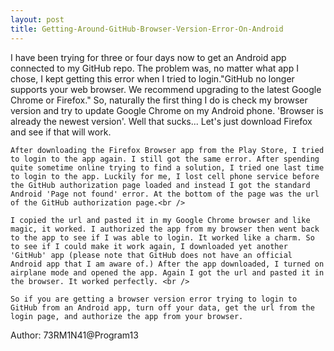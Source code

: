 ```yaml
---
layout: post
title: Getting-Around-GitHub-Browser-Version-Error-On-Android
---
```

I have been trying for three or four days now to get an Android app connected to my GitHub repo. The problem was, no matter what app I chose, I kept getting this error when I tried to login."GitHub no longer supports your web browser. We recommend upgrading to the latest Google Chrome or Firefox." So, naturally the first thing I do is check my browser version and try to update Google Chrome on my Android phone. 'Browser is already the newest version'. Well that sucks... Let's just download Firefox and see if that will work.<br /> 
   
    After downloading the Firefox Browser app from the Play Store, I tried to login to the app again. I still got the same error. After spending quite sometime online trying to find a solution, I tried one last time to login to the app. Luckily for me, I lost cell phone service before the GitHub authorization page loaded and instead I got the standard Android 'Page not found' error. At the bottom of the page was the url of the GitHub authorization page.<br />

    I copied the url and pasted it in my Google Chrome browser and like magic, it worked. I authorized the app from my browser then went back to the app to see if I was able to login. It worked like a charm. So to see if I could make it work again, I downloaded yet another 'GitHub' app (please note that GitHub does not have an official Android app that I am aware of.) After the app downloaded, I turned on airplane mode and opened the app. Again I got the url and pasted it in the browser. It worked perfectly. <br />

    So if you are getting a browser version error trying to login to GitHub from an Android app, turn off your data, get the url from the login page, and authorize the app from your browser. 
<p align="left">Author: 73RM1N41@Program13</p>